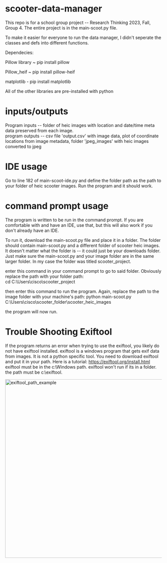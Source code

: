 # scooter-data-manager
This repo is for a school group project -- Research Thinking 2023, Fall, Group 4.
The entire project is in the main-scoot.py file. 

To make it easier for everyone to run the data manager, I didn't seperate the classes and defs into different functions.

Dependecies:  

Pillow library ~ pip install pillow  

Pillow_heif ~ pip install pillow-heif  

matplotlib - pip install matplotlib  

All of the other libraries are pre-installed with python

# inputs/outputs
Program inputs -- folder of heic images with location and date/time meta data preserved from each image.  
program outputs -- csv file 'output.csv' with image data, plot of coordinate locations from image metadata, folder 'jpeg_images' with heic images converted to jpeg

# IDE usage

Go to line 182 of main-scoot-ide.py and define the folder path as the path to your folder of heic scooter images. Run the program and it should work. 


# command prompt usage

The program is written to be run in the command prompt. If you are comfortable with and have an IDE, use that, but this will also work if you don't already have an IDE.  

To run it, download the main-scoot.py file and place it in a folder. The folder should contain main-scoot.py and a different folder of scooter heic images. It doesn't matter what the folder is -- it could just be your downloads folder. Just make sure the main-scoot.py and your image folder are in the same larger folder. In my case the folder was titled scooter_project.  

enter this command in your command prompt to go to said folder. Obviously replace the path with your folder path:  
cd C:\Users\cisco\scooter_project  

then enter this command to run the program. Again, replace the path to the image folder with your machine's path:
python main-scoot.py C:\Users\cisco\scooter_folder\scooter_heic_images

the program will now run.

# Trouble Shooting Exiftool
If the program returns an error when trying to use the exiftool, you likely do not have exiftool installed. 
exiftool is a windows program that gets exif data from images. It is not a python specific tool.
You need to download exiftool and put it in your path. Here is a tutorial: https://exiftool.org/install.html 
exiftool must be in the c:\Windows path. exiftool won't run if its in a folder. the path must be c:\exiftool.


<img width="572" alt="exiftool_path_example" src="https://github.com/franciscoSebastiano/scooter-data-manager/assets/137376492/cc2218ab-bb92-43b1-a563-e941be67bd1e">
